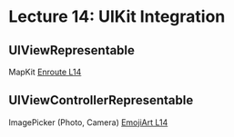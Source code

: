 # Lecture 14: UIKit Integration

## UIViewRepresentable
MapKit
[Enroute L14](https://github.com/EpiGardenia/CS193P_2020Spring/tree/master/Projects/Lectures/Lecture14/Enrout_14)

## UIViewControllerRepresentable
ImagePicker (Photo, Camera)
[EmojiArt L14](https://github.com/EpiGardenia/CS193P_2020Spring/tree/master/Projects/Lectures/Lecture14/EmojiArt_14)
